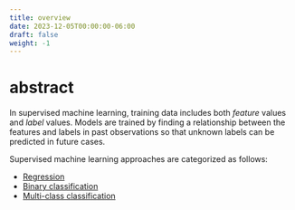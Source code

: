 ```yaml
---
title: overview
date: 2023-12-05T00:00:00-06:00
draft: false
weight: -1
---
```


# abstract
In supervised machine learning, training data includes both *feature* values and *label* values. Models are trained by finding a relationship between the features and labels in past observations so that unknown labels can be predicted in future cases.

Supervised machine learning approaches are categorized as follows:
- [Regression](../regression)
- [Binary classification](../binary-classification)
- [Multi-class classification](../multi-class-classification)